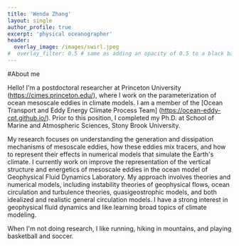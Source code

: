 ```yaml
---
title: 'Wenda Zhang'
layout: single
author_profile: true
excerpt: 'physical oceanographer'
header:
  overlay_image: /images/swirl.jpeg
#  overlay_filter: 0.5 # same as adding an opacity of 0.5 to a black background
---
```


#About me

Hello! I'm a postdoctoral researcher at Princeton University (https://cimes.princeton.edu/),
where I work on the parameterization of ocean mesoscale eddies in climate models. I am a member of the [Ocean Transport and Eddy Energy Climate Process Team] 
(https://ocean-eddy-cpt.github.io/). 
Prior to this position, I completed my Ph.D. at School of Marine and 
Atmospheric Sciences, Stony Brook University.

My research focuses on understanding the generation and dissipation mechanisms of mesoscale eddies, how these eddies mix tracers, and how to represent their effects in numerical 
models that simulate the Earth's climate. 
I currently work on improve the representation of the vertical structure and energetics of mesoscale eddies in the ocean model of Geophysical Fluid Dynamics Laboratory. 
My approach involves theories and numerical models, including instability theories of geophysical flows, ocean circulation and turbulence theories, quasigeostrophic models, 
and both idealized and realistic general circulation models.
I have a strong interest in geophysical fluid dynamics and like learning broad topics of climate modeling.

When I'm not doing research, I like running, hiking in mountains, and playing basketball and soccer.


